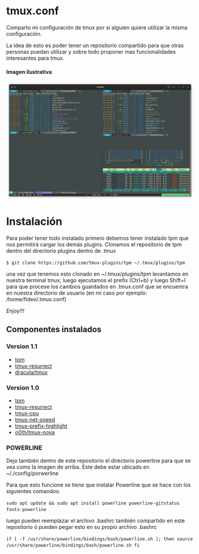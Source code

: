 # tmux.conf
Comparto mi configuración de tmux por si alguien quiere utilizar la misma configuración.

La idea de esto es poder tener un repositorio compartido para que otras personas puedan utilizar y sobre todo proponer mas funcionalidades interesantes para tmux.

#### Imagen ilustrativa

![Imagen ilustrativa de tmux](/asset/TerminalMultiplexer.png)


# Instalación

Para poder tener todo instalado primero debemos tener instalado tpm que nos permitirá cargar los demás plugins.
Clonamos el repositorio de tpm dentro del directorio plugins dentro de .tmux

``$ git clone https://github.com/tmux-plugins/tpm ~/.tmux/plugins/tpm``

una vez que tenemos esto clonado en ~/.tmux/plugins/tpm levantamos en nuestra terminal tmux; luego ejecutamos el prefix (Ctrl+b) y luego Shift+I para que procese los cambios guardados en .tmux.conf que se encuentra en nuestra directorio de usuario (en mi caso por ejemplo: /home/fideo/.tmux.conf)

_Enjoy!!!_


## Componentes instalados

### Version 1.1

- [tpm](https://github.com/tmux-plugins/tpm)
- [tmux-resurrect](https://github.com/tmux-plugins/tmux-resurrect)
- [dracula/tmux](https://draculatheme.com/tmux)

### Version 1.0

- [tpm](https://github.com/tmux-plugins/tpm)
- [tmux-resurrect](https://github.com/tmux-plugins/tmux-resurrect)
- [tmux-cpu](https://github.com/tmux-plugins/tmux-cpu)
- [tmux-net-speed](https://github.com/tmux-plugins/tmux-net-speed)
- [tmux-prefix-highlight](https://github.com/tmux-plugins/tmux-prefix-highlight)
- [o0th/tmux-nova](https://github.com/o0th/tmux-nova)


### POWERLINE

Dejo también dentro de este repositorio el directorio powerline para que se vea como la imagen de arriba. Este debe estar ubicado en ~/./config/porwerline

Para que esto funcione se tiene que instalar Powerline que se hace con los siguientes comandos:

``sudo apt update && sudo apt install powerline powerline-gitstatus fonts-powerline``

luego pueden reemplazar el archivo .bashrc también compartido en este repositorio ó pueden pegar esto en su propio archivo .bashrc

``
if [ -f /usr/share/powerline/bindings/bash/powerline.sh ]; then
  source /usr/share/powerline/bindings/bash/powerline.sh
fi
``
